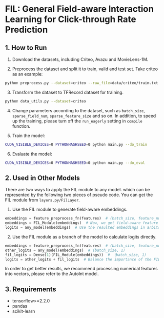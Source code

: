 # FIL: General Field-aware Interaction Learning for Click-through Rate Prediction

## 1. How to Run

1. Download the datasets, including Criteo, Avazu and MovieLens-1M.

2. Preprocess the dataset and split it to train, valid and test set. Take criteo as an example:
```bash
python preprocess.py --dataset=criteo --raw_file=data/criteo/train.txt --target_dir=data/criteo
```

3. Transform the dataset to TFRecord dataset for training.
```bash
python data_utils.py --dataset=criteo
```

4. Change parameters according to the dataset, such as `batch_size`, `sparse_field_num`, `sparse_feature_size` and so on.
In addition, to speed up the training, please turn off the `run_eagerly` setting in `compile` function.

5. Train the model:
```bash
CUDA_VISIBLE_DEVICES=0 PYTHONHASHSEED=0 python main.py --do_train
```

6. Evaluate the model:
```bash
CUDA_VISIBLE_DEVICES=0 PYTHONHASHSEED=0 python main.py --do_eval
```

## 2. Used in Other Models

There are two ways to apply the FIL module to any model. which can be represented by the following two pieces of pseudo code. You can get the FIL module from `layers.py/FilLayer`.

1. Use the FIL module to generate field-aware embeddings.
```python
embeddings = feature_preprocess_fn(features)  # (batch_size, feature_num, feature_dim)
embeddings = FIL_Module(embeddings)  # Now, we get field-aware feature representation produced by the FIL module.
logits = any_model(embeddings)  # Use the resulted embeddings in arbitrary models.
```


2. Use the FIL module as a branch of the model to calculate logits directly.
```python
embeddings = feature_preprocess_fn(features)  # (batch_size, feature_num, feature_dim)
other_logits = any_model(embeddings)  # (batch_size, 1)
fil_logits = Dense(1)(FIL_Module(embeddings))  # （batch_size, 1)
logits = other_logits + fil_logits  # Balance the importance of the FIL module and other models.
```
In order to get better results, we recommend processing numerical features into vectors, please refer to the AutoInt model.

## 3. Requirements

* tensorflow>=2.2.0
* pandas
* scikit-learn
